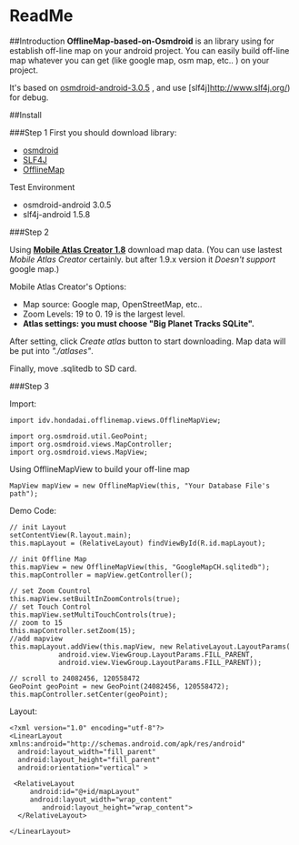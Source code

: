﻿ReadMe
==============

##Introduction
**OfflineMap-based-on-Osmdroid** is an library using for   establish off-line map on your android project. 
You can easily build off-line map whatever you can get (like google map, osm map, etc.. ) on your project. 

It's based on [osmdroid-android-3.0.5](http://code.google.com/p/osmdroid) , and use [slf4j]http://www.slf4j.org/) for debug.


##Install

###Step 1
First you should download library:

* [osmdroid](http://code.google.com/p/osmdroid/)
* [SLF4J](http://www.slf4j.org/)
* [OfflineMap](https://github.com/HondaDai/OfflineMap-based-on-Osmdroid/tree/master/JarFile)


Test Environment

* osmdroid-android 3.0.5
* slf4j-android 1.5.8




###Step 2

Using [**Mobile Atlas Creator 1.8**]() download map data. (You can use lastest *Mobile Atlas Creator* certainly. but after 1.9.x version it *Doesn't support* google map.) 


Mobile Atlas Creator's Options:

* Map source: Google map, OpenStreetMap, etc..
* Zoom Levels: 19 to 0. 19 is the largest level.
* **Atlas settings: you must choose "Big Planet Tracks SQLite".** 



After setting, click *Create atlas* button to start downloading. Map data will be put into *"./atlases"*.

Finally, move .sqlitedb to SD card.


###Step 3

Import:

	import idv.hondadai.offlinemap.views.OfflineMapView;

	import org.osmdroid.util.GeoPoint;
	import org.osmdroid.views.MapController;
	import org.osmdroid.views.MapView;




Using OfflineMapView to build your off-line map

	MapView mapView = new OfflineMapView(this, "Your Database File's path");


Demo Code:

	// init Layout
	setContentView(R.layout.main);
	this.mapLayout = (RelativeLayout) findViewById(R.id.mapLayout);

	// init Offline Map
	this.mapView = new OfflineMapView(this, "GoogleMapCH.sqlitedb");
	this.mapController = mapView.getController();

	// set Zoom Countrol
	this.mapView.setBuiltInZoomControls(true);
	// set Touch Control
	this.mapView.setMultiTouchControls(true);
	// zoom to 15
	this.mapController.setZoom(15);
	//add mapview
	this.mapLayout.addView(this.mapView, new RelativeLayout.LayoutParams(
				android.view.ViewGroup.LayoutParams.FILL_PARENT,
				android.view.ViewGroup.LayoutParams.FILL_PARENT));

	// scroll to 24082456, 120558472
	GeoPoint geoPoint = new GeoPoint(24082456, 120558472);
	this.mapController.setCenter(geoPoint);


Layout:

	<?xml version="1.0" encoding="utf-8"?>
	<LinearLayout 	xmlns:android="http://schemas.android.com/apk/res/android"
  	  android:layout_width="fill_parent"
  	  android:layout_height="fill_parent"
  	  android:orientation="vertical" >

   	 <RelativeLayout
   	     android:id="@+id/mapLayout"
   	     android:layout_width="wrap_content"
    	    android:layout_height="wrap_content">
  	  </RelativeLayout>

	</LinearLayout>
